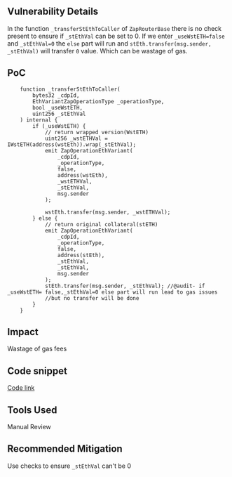 
## Vulnerability Details

In the function `_transferStEthToCaller` of `ZapRouterBase` there is no check present to ensure if `_stEthVal` can be set to 0.
If we enter `_useWstETH=false` and `_stEthVal=0` the `else` part will run and `stEth.transfer(msg.sender, _stEthVal)` will transfer `0` value. Which can be wastage of gas.

## PoC

```solidity
    function _transferStEthToCaller(
        bytes32 _cdpId,
        EthVariantZapOperationType _operationType,
        bool _useWstETH,
        uint256 _stEthVal
    ) internal {
        if (_useWstETH) {
            // return wrapped version(WstETH)
            uint256 _wstETHVal = IWstETH(address(wstEth)).wrap(_stEthVal);
            emit ZapOperationEthVariant(
                _cdpId,
                _operationType,
                false,
                address(wstEth),
                _wstETHVal,
                _stEthVal,
                msg.sender
            );

            wstEth.transfer(msg.sender, _wstETHVal);
        } else {
            // return original collateral(stETH)
            emit ZapOperationEthVariant(
                _cdpId,
                _operationType,
                false,
                address(stEth),
                _stEthVal,
                _stEthVal,
                msg.sender
            );
            stEth.transfer(msg.sender, _stEthVal); //@audit- if _useWstETH= false,_stEthVal=0 else part will run lead to gas issues 
            //but no transfer will be done
        }
    }
   ```
## Impact

Wastage of gas fees

## Code snippet

[Code link](https://github.com/code-423n4/2024-06-badger/blob/9173558ee1ac8a78a7ae0a39b97b50ff0dd9e0f8/ebtc-zap-router/src/ZapRouterBase.sol#L72-L105)

## Tools Used 

Manual Review

## Recommended Mitigation

Use checks to ensure  `_stEthVal` can't be 0